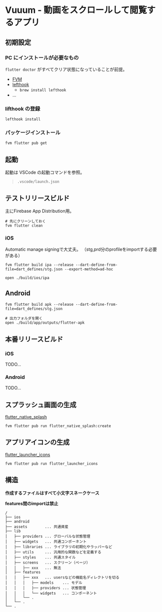 # Vuuum - 動画をスクロールして閲覧するアプリ

## 初期設定

### PC にインストールが必要なもの

`flutter doctor` がすべてクリア状態になっていることが前提。

- [FVM](https://fvm.app/docs/getting_started/installation)
- [lefthook](https://github.com/evilmartians/lefthook#usage)
  - `brew install lefthook`
- ...

### lifthook の登録

```
lefthook install
```

### パッケージインストール

```
fvm flutter pub get
```

## 起動

起動は VSCode の起動コマンドを参照。

> `.vscode/launch.json`

## テストリリースビルド 

主にFirebase App Distribution用。

```
# 先にクリーンしておく
fvm flutter clean
```

### iOS

Automatic manage signingで大丈夫。
（stg,prd分のprofileをimportする必要がある）

```
fvm flutter build ipa --release --dart-define-from-file=dart_defines/stg.json --export-method=ad-hoc

open ./build/ios/ipa
```

## Android

```
fvm flutter build apk --release --dart-define-from-file=dart_defines/stg.json

# 出力フォルダを開く
open ./build/app/outputs/flutter-apk
```

## 本番リリースビルド 

### iOS

TODO...

### Android

TODO...

## スプラッシュ画面の生成

[flutter_native_splash](https://pub.dev/packages/flutter_native_splash)

```
fvm flutter pub run flutter_native_splash:create
```

## アプリアイコンの生成

[flutter_launcher_icons](https://pub.dev/packages/flutter_launcher_icons)

```
fvm flutter pub run flutter_launcher_icons
```

## 構造

**作成するファイルはすべて小文字スネークケース**

**features間のimportは禁止**

```
/
├── ios
├── android
├── assets        ... 共通資産
├── lib
│   ├── providers ... グローバルな状態管理
│   ├── widgets   ... 共通コンポーネント
│   ├── libraries ... ライブラリの初期化やラッパーなど
│   ├── utils     ... 汎用的な関数などを定義する
│   ├── styles    ... 共通スタイル
│   ├── screens   ... スクリーン（ページ）
│   │   ├── xxx   ... 無法
│   ├── features
│   │   ├── xxx   ... usersなどの機能名ディレクトリを切る
│   │   │   ├── models    ... モデル
│   │   │   ├── providers ... 状態管理
│   │   │   └── widgets   ... コンポーネント
│   │   └── .
│   └── .
└── .
```
